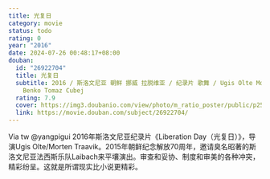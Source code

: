 ```yaml
---
title: 光复日
category: movie
status: todo
rating: 0
year: "2016"
date: 2024-07-26 00:48:17+08:00
douban:
  id: "26922704"
  title: 光复日
  subtitle: 2016 / 斯洛文尼亚 朝鲜 挪威 拉脱维亚 / 纪录片 歌舞 / Ugis Olte Morten Traavik / Boris
    Benko Tomaz Cubej
  rating: 7.9
  cover: https://img3.doubanio.com/view/photo/m_ratio_poster/public/p2519408727.jpg
  link: https://movie.douban.com/subject/26922704/
---
```


Via tw @yangpigui 2016年斯洛文尼亚纪录片《Liberation Day（光复日）》，导演Ugis Olte/Morten Traavik。2015年朝鲜纪念解放70周年，邀请臭名昭著的斯洛文尼亚法西斯乐队Laibach来平壤演出。审查和妥协、制度和审美的各种冲突，精彩纷呈。这就是所谓现实比小说更精彩。

